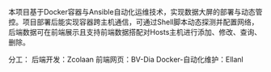 本项目基于Docker容器与Ansible自动化运维技术，实现数据大屏的部署与动态管控。项目部署后能实现容器跨主机通信，可通过Shell脚本动态探测并配置网络，后端数据可在前端展示且支持前端数据搭配对Hosts主机进行添加、修改、查询、删除。

分工：
后端开发：Zcolaan
前端网页：BV-Dia
Docker-自动化维护：Ellanl
